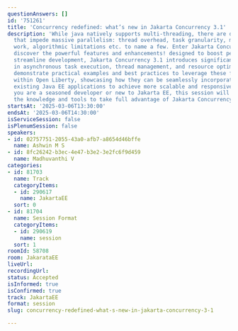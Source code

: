 ```yaml
---
questionAnswers: []
id: '751261'
title: 'Concurrency redefined: what’s new in Jakarta Concurrency 3.1'
description: 'While java natively supports multi-threading, there are detrminents
  that impede massive parallelism: thread overhead, task granularity, mixed I/O bound
  work, algorithmic limitations etc. to name a few. Enter Jakarta Concurrency and
  discover the powerful features and enhancements! designed to boost performance and
  streamline development, Jakarta Concurrency 3.1 introduces significant improvements
  in asynchronous task execution, thread management, and resource optimization. We''ll
  demonstrate practical examples and best practices to leverage these features effectively
  within Open Liberty, showcasing how they can be seamlessly incorporated into your
  existing Java EE applications to achieve more scalable and responsive systems. Whether
  you are a seasoned developer or new to Jakarta EE, this session will equip you with
  the knowledge and tools to take full advantage of Jakarta Concurrency 3.1.'
startsAt: '2025-03-06T13:30:00'
endsAt: '2025-03-06T14:30:00'
isServiceSession: false
isPlenumSession: false
speakers:
- id: 02757751-2055-43a0-afb7-a8654d46bffe
  name: Ashwin M S
- id: 8fc26242-b3ec-4e47-b3e2-3e2fc6f9d459
  name: Madhuvanthi V
categories:
- id: 81703
  name: Track
  categoryItems:
  - id: 290617
    name: JakartaEE
  sort: 0
- id: 81704
  name: Session Format
  categoryItems:
  - id: 290619
    name: session
  sort: 1
roomId: 58708
room: JakarataEE
liveUrl:
recordingUrl:
status: Accepted
isInformed: true
isConfirmed: true
track: JakartaEE
format: session
slug: concurrency-redefined-what-s-new-in-jakarta-concurrency-3-1

---
```

